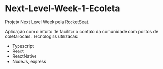 # Next-Level-Week-1-Ecoleta
Projeto Next Level Week pela RocketSeat.

Aplicação com o intuito de facilitar o contato da comunidade com pontos de coleta locais.
Tecnologias utilizadas: 
* Typescript
* React
* ReactNative 
* NodeJs, express
